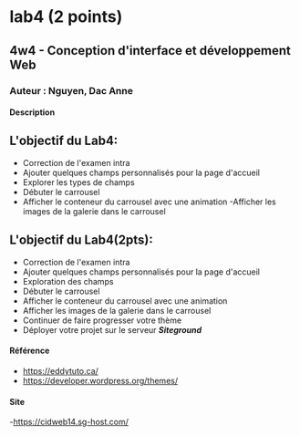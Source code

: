 # lab4 (2 points)
## 4w4 - Conception d'interface et développement Web
### Auteur : Nguyen, Dac Anne 
#### Description

## L\'objectif du Lab4:

- Correction de l'examen intra
- Ajouter quelques champs personnalisés pour la page d'accueil
- Explorer les types de champs
- Débuter le carrousel
- Afficher le conteneur du carrousel avec une animation
-Afficher les images de la galerie dans le carrousel
## L\'objectif du Lab4(2pts):



- Correction de l'examen intra
- Ajouter quelques champs personnalisés pour la page d'accueil
- Exploration des champs
- Débuter le carrousel
- Afficher le conteneur du carrousel avec une animation
- Afficher les images de la galerie dans le carrousel
- Continuer de faire progresser votre thème
- Déployer votre projet sur le serveur **_Siteground_**

#### Référence
- https://eddytuto.ca/
- https://developer.wordpress.org/themes/

#### Site
-https://cidweb14.sg-host.com/


